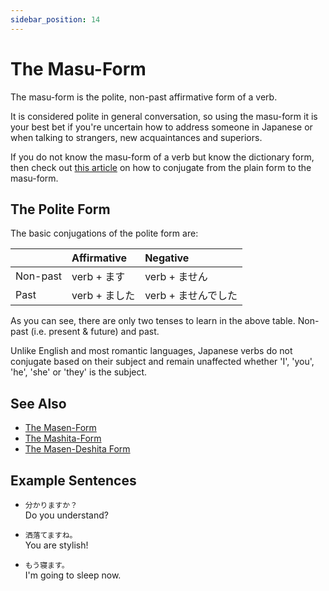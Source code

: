```yaml
---
sidebar_position: 14
---
```


# The Masu-Form

The masu-form is the polite, non-past affirmative form of a verb.

It is considered polite in general conversation, so using the masu-form it is your best bet if you're uncertain how to address someone in Japanese or when talking to strangers, new acquaintances and superiors.

If you do not know the masu-form of a verb but know the dictionary form, then check out [this article](plain-form-masu-form) on how to conjugate from the plain form to the masu-form.

## The Polite Form

The basic conjugations of the polite form are:

||Affirmative|Negative|
|:--|:--|:--|
|Non-past|verb + ます|verb + ません|
|Past|verb + ました|verb + ませんでした|

As you can see, there are only two tenses to learn in the above table. Non-past (i.e. present & future) and past.

Unlike English and most romantic languages, Japanese verbs do not conjugate based on their subject and remain unaffected whether 'I', 'you', 'he', 'she' or 'they' is the subject.

## See Also

- [The Masen-Form](verb-longformpresentnegative)
- [The Mashita-Form](verb-longformpastaffirmative)
- [The Masen-Deshita Form](verb-longformpastnegative)

## Example Sentences

- ``分かりますか？``  
  Do you understand?

- ``洒落てますね。``  
  You are stylish!

- ``もう寝ます。``  
  I'm going to sleep now.

